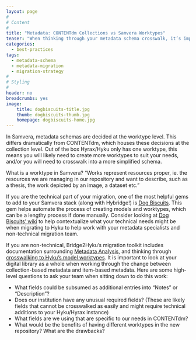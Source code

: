 ```yaml
---
layout: page
#
# Content
#
title: "Metadata: CONTENTdm Collections vs Samvera Worktypes"
teaser: "When thinking through your metadata schema crosswalk, it’s important to understand the beginning and end "
categories:
  - best-practices
tags:
  - metadata-schema
  - metadata-migration
  - migration-strategy
#
# Styling
#
header: no
breadcrumbs: yes
image:
    title: dogbiscuits-title.jpg
    thumb: dogbiscuits-thumb.jpg
    homepage: dogbiscuits-home.jpg
---
```


In Samvera, metadata schemas are decided at the worktype level. This differs dramatically from CONTENTdm, which houses these decisions at the collection level.  Out of the box Hyrax/Hyku only has one worktype, this means you will likely need to create more worktypes to suit your needs, and/or you will need to crosswalk into a more simplified schema.

What is a worktype in Samvera? “Works represent resources proper, ie. the resources we are managing in our repository and want to describe, such as a thesis, the work depicted by an image, a dataset etc.”

If you are the technical part of your migration, one of the most helpful gems to add to your Samvera stack (along with Hybridge!) is [Dog Biscuits](https://github.com/samvera-labs/dog_biscuits).  This gem helps automate the process of creating models and worktypes, which can be a lengthy process if done manually.  Consider looking at [Dog Biscuits’ wiki](https://github.com/samvera-labs/dog_biscuits/wiki) to help contextualize what your technical needs might be when migrating to Hyku to help work with your metadata specialists and non-technical migration team.

If you are non-technical, Bridge2Hyku’s migration toolkit includes documentation surrounding [Metadata Analysis](https://bridge2hyku.github.io/migration/#metadata-analysis), and thinking through [crosswalking to Hyku’s model worktypes](https://bridge2hyku.github.io/migration/#model-work-types).  It is important to look at your digital library as a whole when working through the change between collection-based metadata and item-based metadata.  Here are some high-level questions to ask your team when sitting down to do this work:

* What fields could be subsumed as additional entries into “Notes” or “Description”?
* Does our institution have any unusual required fields? (These are likely fields that cannot be crosswalked as easily and might require technical additions to your Hyku/Hyrax instance)
* What fields are we using that are specific to our needs in CONTENTdm?
* What would be the benefits of having different worktypes in the new repository? What are the drawbacks?
